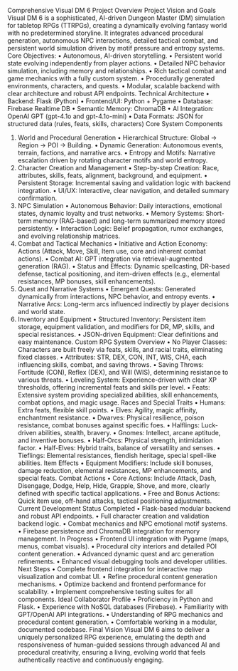 Comprehensive Visual DM 6 Project Overview
Project Vision and Goals
Visual DM 6 is a sophisticated, AI-driven Dungeon Master (DM) simulation for tabletop RPGs (TTRPGs), creating a dynamically evolving fantasy world with no predetermined storyline. It integrates advanced procedural generation, autonomous NPC interactions, detailed tactical combat, and persistent world simulation driven by motif pressure and entropy systems.
Core Objectives:
•	Autonomous, AI-driven storytelling.
•	Persistent world state evolving independently from player actions.
•	Detailed NPC behavior simulation, including memory and relationships.
•	Rich tactical combat and game mechanics with a fully custom system.
•	Procedurally generated environments, characters, and quests.
•	Modular, scalable backend with clear architecture and robust API endpoints.
Technical Architecture
•	Backend: Flask (Python)
•	Frontend/UI: Python + Pygame
•	Database: Firebase Realtime DB
•	Semantic Memory: ChromaDB
•	AI Integration: OpenAI GPT (gpt-4.1o and gpt-4.1o-mini)
•	Data Formats: JSON for structured data (rules, feats, skills, characters)
Core System Components
1. World and Procedural Generation
•	Hierarchical Structure: Global → Region → POI → Building.
•	Dynamic Generation: Autonomous events, terrain, factions, and narrative arcs.
•	Entropy and Motifs: Narrative escalation driven by rotating character motifs and world entropy.
2. Character Creation and Management
•	Step-by-step Creation: Race, attributes, skills, feats, alignment, background, and equipment.
•	Persistent Storage: Incremental saving and validation logic with backend integration.
•	UI/UX: Interactive, clear navigation, and detailed summary confirmation.
3. NPC Simulation
•	Autonomous Behavior: Daily interactions, emotional states, dynamic loyalty and trust networks.
•	Memory Systems: Short-term memory (RAG-based) and long-term summarized memory stored persistently.
•	Interaction Logic: Belief propagation, rumor exchanges, and evolving relationship matrices.
4. Combat and Tactical Mechanics
•	Initiative and Action Economy: Actions (Attack, Move, Skill, Item use, core and inherent combat actions).
•	Combat AI: GPT integration via retrieval-augmented generation (RAG).
•	Status and Effects: Dynamic spellcasting, DR-based defense, tactical positioning, and item-driven effects (e.g., elemental resistances, MP bonuses, skill enhancements).
5. Quest and Narrative Systems
•	Emergent Quests: Generated dynamically from interactions, NPC behavior, and entropy events.
•	Narrative Arcs: Long-term arcs influenced indirectly by player decisions and world state.
6. Inventory and Equipment
•	Structured Inventory: Persistent item storage, equipment validation, and modifiers for DR, MP, skills, and special resistances.
•	JSON-driven Equipment: Clear definitions and easy maintenance.
Custom RPG System Overview
•	No Player Classes: Characters are built freely via feats, skills, and racial traits, eliminating fixed classes.
•	Attributes: STR, DEX, CON, INT, WIS, CHA, each influencing skills, combat, and saving throws.
•	Saving Throws: Fortitude (CON), Reflex (DEX), and Will (WIS), determining resistance to various threats.
•	Leveling System: Experience-driven with clear XP thresholds, offering incremental feats and skills per level.
•	Feats: Extensive system providing specialized abilities, skill enhancements, combat options, and magic usage.
Races and Special Traits
•	Humans: Extra feats, flexible skill points.
•	Elves: Agility, magic affinity, enchantment resistance.
•	Dwarves: Physical resilience, poison resistance, combat bonuses against specific foes.
•	Halflings: Luck-driven abilities, stealth, bravery.
•	Gnomes: Intellect, arcane aptitude, and inventive bonuses.
•	Half-Orcs: Physical strength, intimidation factor.
•	Half-Elves: Hybrid traits, balance of versatility and senses.
•	Tieflings: Elemental resistances, fiendish heritage, special spell-like abilities.
Item Effects
•	Equipment Modifiers: Include skill bonuses, damage reduction, elemental resistances, MP enhancements, and special feats.
Combat Actions
•	Core Actions: Include Attack, Dash, Disengage, Dodge, Help, Hide, Grapple, Shove, and more, clearly defined with specific tactical applications.
•	Free and Bonus Actions: Quick item use, off-hand attacks, tactical positioning adjustments.
Current Development Status
Completed
•	Flask-based modular backend and robust API endpoints.
•	Full character creation and validation backend logic.
•	Combat mechanics and NPC emotional motif systems.
•	Firebase persistence and ChromaDB integration for memory management.
In Progress
•	Frontend UI integration with Pygame (maps, menus, combat visuals).
•	Procedural city interiors and detailed POI content generation.
•	Advanced dynamic quest and arc generation refinements.
•	Enhanced visual debugging tools and developer utilities.
Next Steps
•	Complete frontend integration for interactive map visualization and combat UI.
•	Refine procedural content generation mechanisms.
•	Optimize backend and frontend performance for scalability.
•	Implement comprehensive testing suites for all components.
Ideal Collaborator Profile
•	Proficiency in Python and Flask.
•	Experience with NoSQL databases (Firebase).
•	Familiarity with GPT/OpenAI API integrations.
•	Understanding of RPG mechanics and procedural content generation.
•	Comfortable working in a modular, documented codebase.
Final Vision
Visual DM 6 aims to deliver a uniquely personalized RPG experience, emulating the depth and responsiveness of human-guided sessions through advanced AI and procedural creativity, ensuring a living, evolving world that feels authentically reactive and continuously engaging.

